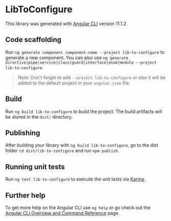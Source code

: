 # LibToConfigure

This library was generated with [Angular CLI](https://github.com/angular/angular-cli) version 11.1.2.

## Code scaffolding

Run `ng generate component component-name --project lib-to-configure` to generate a new component. You can also use `ng generate directive|pipe|service|class|guard|interface|enum|module --project lib-to-configure`.
> Note: Don't forget to add `--project lib-to-configure` or else it will be added to the default project in your `angular.json` file. 

## Build

Run `ng build lib-to-configure` to build the project. The build artifacts will be stored in the `dist/` directory.

## Publishing

After building your library with `ng build lib-to-configure`, go to the dist folder `cd dist/lib-to-configure` and run `npm publish`.

## Running unit tests

Run `ng test lib-to-configure` to execute the unit tests via [Karma](https://karma-runner.github.io).

## Further help

To get more help on the Angular CLI use `ng help` or go check out the [Angular CLI Overview and Command Reference](https://angular.io/cli) page.
